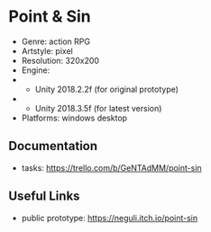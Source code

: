 # Point & Sin

- Genre: action RPG
- Artstyle: pixel
- Resolution: 320x200
- Engine:
- - Unity 2018.2.2f (for original prototype)
- - Unity 2018.3.5f (for latest version)
- Platforms: windows desktop

## Documentation
- tasks: https://trello.com/b/GeNTAdMM/point-sin

## Useful Links
- public prototype: https://neguli.itch.io/point-sin

